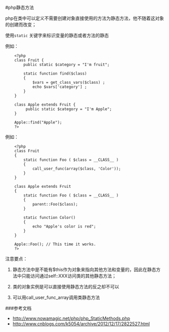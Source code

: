 #php静态方法

php在类中可以定义不需要创建对象直接使用的方法为静态方法，他不随着这对象的创建而改变；

使用`static` 关键字来标识变量的静态或者方法的静态


例如：
  
        <?php
        class Fruit {
            public static $category = "I'm fruit";
            
            static function find($class) 
            {
                $vars = get_class_vars($class) ;
                echo $vars['category'] ;
            }
        }

        class Apple extends Fruit {
             public static $category = "I'm Apple";
        }

        Apple::find("Apple");
        ?>


例如：


        <?php
        class Fruit
        {
            static function Foo ( $class = __CLASS__ )
            {
                call_user_func(array($class, 'Color'));
            }
        }

        class Apple extends Fruit
        {
            static function Foo ( $class = __CLASS__ )
            {
                parent::Foo($class);
            }

            static function Color()
            {
                echo "Apple's color is red";
            }
        }

        Apple::Foo(); // This time it works.
        ?>


注意要点：

1. 静态方法中是不能有$this作为对象来指向其他方法和变量的，因此在静态方法中只能访问通过self::XXX访问类的其他静态方法；

2. 类的对象实例是可以直接使用静态方法的反之却不可以

3. 可以用call_user_func_array调用类静态方法



###参考文档

- http://www.nowamagic.net/php/php_StaticMethods.php
- http://www.cnblogs.com/k5054/archive/2012/12/17/2822527.html